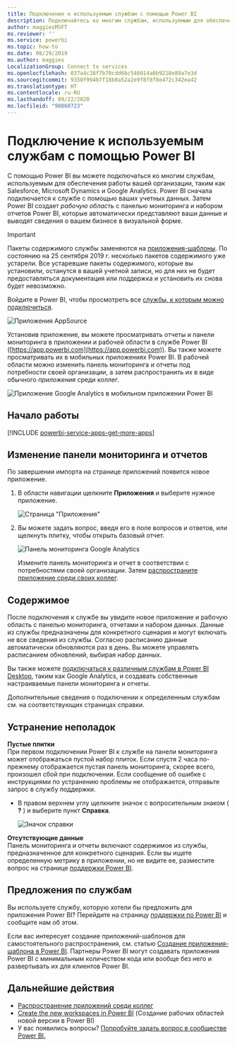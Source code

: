 ```yaml
---
title: Подключение к используемым службам с помощью Power BI
description: Подключайтесь ко многим службам, используемым для обеспечения работы вашей организации, таким как Salesforce, Microsoft Dynamics CRM и Google Analytics.
author: maggiesMSFT
ms.reviewer: ''
ms.service: powerbi
ms.topic: how-to
ms.date: 08/29/2019
ms.author: maggies
LocalizationGroup: Connect to services
ms.openlocfilehash: 037a4c28f7b70cdd6bc546014a0b9218e89a7e3d
ms.sourcegitcommit: 9350f994b7f18b0a52a2e9f8f8f8e472c342ea42
ms.translationtype: HT
ms.contentlocale: ru-RU
ms.lasthandoff: 09/22/2020
ms.locfileid: "90860723"
---
```

# <a name="connect-to-the-services-you-use-with-power-bi"></a>Подключение к используемым службам с помощью Power BI
С помощью Power BI вы можете подключаться ко многим службам, используемым для обеспечения работы вашей организации, таким как Salesforce, Microsoft Dynamics и Google Analytics. Power BI сначала подключается к службе с помощью ваших учетных данных. Затем Power BI создает *рабочую область* с панелью мониторинга и набором отчетов Power BI, которые автоматически представляют ваши данные и выводят сведения о вашем бизнесе в визуальной форме.

>[!IMPORTANT]
>Пакеты содержимого службы заменяются на [приложения-шаблоны](./service-template-apps-overview.md). По состоянию на 25 сентября 2019 г. несколько пакетов содержимого уже устарели. Все устаревшие пакеты содержимого, которые вы установили, останутся в вашей учетной записи, но для них не будет предоставляться документация или поддержка и установить их снова будет невозможно.

Войдите в Power BI, чтобы просмотреть все [службы, к которым можно подключиться](https://app.powerbi.com/getdata/services). 

![Приложения AppSource](media/service-connect-to-services/overview.png)

Установив приложение, вы можете просматривать отчеты и панели мониторинга в приложении и рабочей области в службе Power BI ([https://app.powerbi.com](https://app.powerbi.com)). Вы также можете просматривать их в мобильных приложениях Power BI. В рабочей области можно изменить панель мониторинга и отчеты под потребности своей организации, а затем распространить их в виде обычного *приложения* среди коллег. 

![Приложение Google Analytics в мобильном приложении Power BI](media/service-connect-to-services/power-bi-service-mobile-app-240.png)

## <a name="get-started"></a>Начало работы
[!INCLUDE [powerbi-service-apps-get-more-apps](../includes/powerbi-service-apps-get-more-apps.md)]

## <a name="edit-the-dashboard-and-reports"></a>Изменение панели мониторинга и отчетов
По завершении импорта на странице приложений появится новое приложение.

1. В области навигации щелкните **Приложения** и выберите нужное приложение.
   
     ![Страница "Приложения"](media/service-connect-to-services/power-bi-service-apps-open-app.png)
2. Вы можете задать вопрос, введя его в поле вопросов и ответов, или щелкнуть плитку, чтобы открыть базовый отчет. 
   
    ![Панель мониторинга Google Analytics](media/service-connect-to-services/googleanalytics2.png)
   
    Измените панель мониторинга и отчет в соответствии с потребностями своей организации. Затем [распространите приложение среди своих коллег](../collaborate-share/service-create-distribute-apps.md).

## <a name="whats-included"></a>Содержимое
После подключения к службе вы увидите новое приложение и рабочую область с панелью мониторинга, отчетами и набором данных. Данные из службы предназначены для конкретного сценария и могут включать не все сведения из службы. Согласно расписанию данные автоматически обновляются раз в день. Вы можете управлять расписанием обновлений, выбирая набор данных.

Вы также можете [подключаться к различным службам в Power BI Desktop](desktop-data-sources.md), таким как Google Analytics, и создавать собственные настраиваемые панели мониторинга и отчеты.  

Дополнительные сведения о подключении к определенным службам см. на соответствующих страницах справки.

## <a name="troubleshooting"></a>Устранение неполадок
**Пустые плитки**  
При первом подключении Power BI к службе на панели мониторинга может отображаться пустой набор плиток. Если спустя 2 часа по-прежнему отображается пустая панель мониторинга, скорее всего, произошел сбой при подключении. Если сообщение об ошибке с инструкциями по устранению проблемы не отображается, отправьте запрос в службу поддержки.

* В правом верхнем углу щелкните значок с вопросительным знаком ( **?** ) и выберите пункт **Справка**.
  
    ![Значок справки](media/service-connect-to-services/power-bi-service-get-help.png)

**Отсутствующие данные**  
Панель мониторинга и отчеты включают содержимое из службы, предназначенное для конкретного сценария. Если вы ищете определенную метрику в приложении, но не видите ее, разместите вопрос на странице [поддержки Power BI](https://support.powerbi.com/forums/265200-power-bi).

## <a name="suggesting-services"></a>Предложения по службам
Вы используете службу, которую хотели бы предложить для приложения Power BI? Перейдите на страницу [поддержки по Power BI](https://support.powerbi.com/forums/265200-power-bi) и сообщите нам об этом.

Если вас интересует создание приложений-шаблонов для самостоятельного распространения, см. статью [Создание приложения-шаблона в Power BI](service-template-apps-create.md). Партнеры Power BI могут создавать приложения Power BI с минимальным количеством кода или вообще без него и развертывать их для клиентов Power BI. 

## <a name="next-steps"></a>Дальнейшие действия
* [Распространение приложений среди коллег](../collaborate-share/service-create-distribute-apps.md)
* [Create the new workspaces in Power BI](../collaborate-share/service-create-the-new-workspaces.md) (Создание рабочих областей новой версии в Power BI)
* У вас появились вопросы? [Попробуйте задать вопрос в сообществе Power BI.](https://community.powerbi.com/)